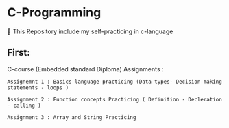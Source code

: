# C-Programming
📌 This Repository include my self-practicing in c-language 

## First:

 C-course (Embedded standard Diploma) Assignments :
 
    Assignemnt 1 : Basics language practicing (Data types- Decision making statements - loops )
    
    Assignment 2 : Function concepts Practicing ( Definition - Decleration - calling )

    Assignment 3 : Array and String Practicing
